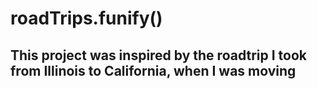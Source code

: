 # roadTrips.funify()

## This project was inspired by the roadtrip I took from Illinois to California, when I was moving
